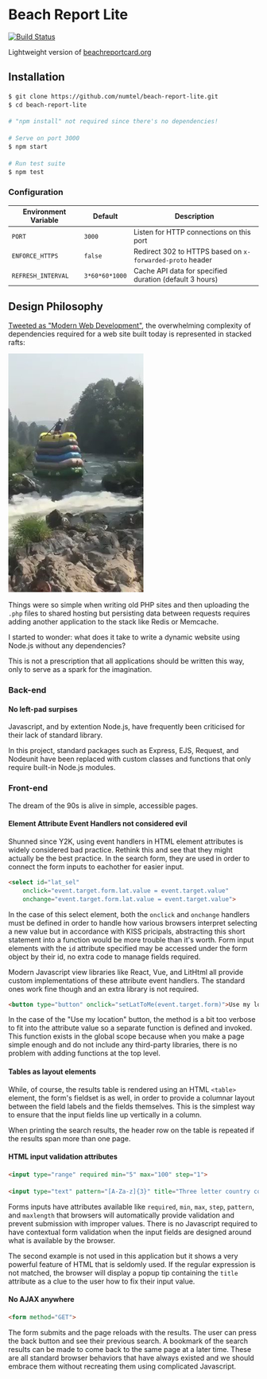 # Beach Report Lite

[![Build Status](https://travis-ci.org/numtel/beach-report-lite.svg?branch=master)](https://travis-ci.org/numtel/beach-report-lite)

Lightweight version of [beachreportcard.org](https://beachreportcard.org)

## Installation

```sh
$ git clone https://github.com/numtel/beach-report-lite.git
$ cd beach-report-lite

# "npm install" not required since there's no dependencies!

# Serve on port 3000
$ npm start

# Run test suite
$ npm test
```

### Configuration

Environment Variable | Default | Description
---------------------|---------|------------------
`PORT`               | `3000`  | Listen for HTTP connections on this port
`ENFORCE_HTTPS`      | `false` | Redirect 302 to HTTPS based on `x-forwarded-proto` header
`REFRESH_INTERVAL`   | `3*60*60*1000` | Cache API data for specified duration (default 3 hours)

## Design Philosophy

[Tweeted as "Modern Web Development"](https://twitter.com/jaredpalmer/status/1142800704580591617), the overwhelming complexity of dependencies required for a web site built today is represented in stacked rafts:

![Multi-stacked rafts](docs/stack.jpg)

Things were so simple when writing old PHP sites and then uploading the `.php` files to shared hosting but persisting data between requests requires adding another application to the stack like Redis or Memcache.

I started to wonder: what does it take to write a dynamic website using Node.js without any dependencies?

This is not a prescription that all applications should be written this way, only to serve as a spark for the imagination.

### Back-end

#### No left-pad surpises

Javascript, and by extention Node.js, have frequently been criticised for their lack of standard library.

In this project, standard packages such as Express, EJS, Request, and Nodeunit have been replaced with custom classes and functions that only require built-in Node.js modules.

### Front-end

The dream of the 90s is alive in simple, accessible pages.

#### Element Attribute Event Handlers not considered evil

Shunned since Y2K, using event handlers in HTML element attributes is widely considered bad practice. Rethink this and see that they might actually be the best practice. In the search form, they are used in order to connect the form inputs to eachother for easier input.

```html
<select id="lat_sel"
    onclick="event.target.form.lat.value = event.target.value"
    onchange="event.target.form.lat.value = event.target.value">
```

In the case of this select element, both the `onclick` and `onchange` handlers must be defined in order to handle how various browsers interpret selecting a new value but in accordance with KISS pricipals, abstracting this short statement into a function would be more trouble than it's worth. Form input elements with the `id` attribute specified may be accessed under the form object by their id, no extra code to manage fields required.

Modern Javascript view libraries like React, Vue, and LitHtml all provide custom implementations of these attribute event handlers. The standard ones work fine though and an extra library is not required.

```html
<button type="button" onclick="setLatToMe(event.target.form)">Use my location</button>
```

In the case of the "Use my location" button, the method is a bit too verbose to fit into the attribute value so a separate function is defined and invoked. This function exists in the global scope because when you make a page simple enough and do not include any third-party libraries, there is no problem with adding functions at the top level.

#### Tables as layout elements

While, of course, the results table is rendered using an HTML `<table>` element, the form's fieldset is as well, in order to provide a columnar layout between the field labels and the fields themselves. This is the simplest way to ensure that the input fields line up vertically in a column.

When printing the search results, the header row on the table is repeated if the results span more than one page.

#### HTML input validation attributes

```html
<input type="range" required min="5" max="100" step="1">

<input type="text" pattern="[A-Za-z]{3}" title="Three letter country code">
```

Forms inputs have attributes available like `required`, `min`, `max`, `step`, `pattern`, and `maxlength` that browsers will automatically provide validation and prevent submission with improper values. There is no Javascript required to have contextual form validation when the input fields are designed around what is available by the browser.

The second example is not used in this application but it shows a very powerful feature of HTML that is seldomly used. If the regular expression is not matched, the browser will display a popup tip containing the `title` attribute as a clue to the user how to fix their input value.

#### No AJAX anywhere

```html
<form method="GET">
```

The form submits and the page reloads with the results. The user can press the back button and see their previous search. A bookmark of the search results can be made to come back to the same page at a later time. These are all standard browser behaviors that have always existed and we should embrace them without recreating them using complicated Javascript.
